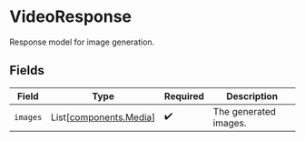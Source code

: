 # VideoResponse

Response model for image generation.


## Fields

| Field                                                      | Type                                                       | Required                                                   | Description                                                |
| ---------------------------------------------------------- | ---------------------------------------------------------- | ---------------------------------------------------------- | ---------------------------------------------------------- |
| `images`                                                   | List[[components.Media](../../models/components/media.md)] | :heavy_check_mark:                                         | The generated images.                                      |